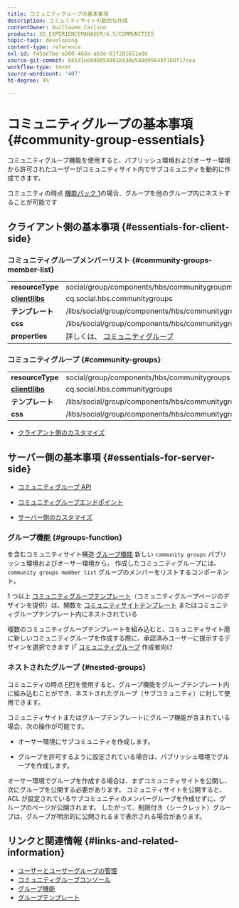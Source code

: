 ```yaml
---
title: コミュニティグループの基本事項
description: コミュニティサイトの動的な作成
contentOwner: Guillaume Carlino
products: SG_EXPERIENCEMANAGER/6.5/COMMUNITIES
topic-tags: developing
content-type: reference
exl-id: f45ae7be-a500-463a-ab3e-81f281651a9d
source-git-commit: 681d1e6bd885b801b930e580d95645f160f17cea
workflow-type: tm+mt
source-wordcount: '407'
ht-degree: 4%

---
```


# コミュニティグループの基本事項  {#community-group-essentials}

コミュニティグループ機能を使用すると、パブリッシュ環境およびオーサー環境から許可されたユーザーがコミュニティサイト内でサブコミュニティを動的に作成できます。

コミュニティの時点 [機能パック 1](deploy-communities.md#latestfeaturepack)の場合、グループを他のグループ内にネストすることが可能です

## クライアント側の基本事項 {#essentials-for-client-side}

### コミュニティグループメンバーリスト {#community-groups-member-list}

<table>
 <tbody>
  <tr>
   <td> <strong>resourceType</strong></td>
   <td>social/group/components/hbs/communitygroupmemberlist</td>
  </tr>
  <tr>
   <td> <a href="clientlibs.md"><strong>clientllibs</strong></a></td>
   <td>cq.social.hbs.communitygroups</td>
  </tr>
  <tr>
   <td> <strong>テンプレート</strong></td>
   <td> /libs/social/group/components/hbs/communitygroupmemberlist/communitygroupmemberlist.hbs<br /> </td>
  </tr>
  <tr>
   <td> <strong>css</strong></td>
   <td> /libs/social/group/components/hbs/communitygroupmemberlist/clientlibs/memberList.css</td>
  </tr>
  <tr>
   <td><strong>properties</strong></td>
   <td>詳しくは、 <a href="creating-groups.md">コミュニティグループ</a></td>
  </tr>
 </tbody>
</table>

### コミュニティグループ {#community-groups}

<table>
 <tbody>
  <tr>
   <td> <strong>resourceType</strong></td>
   <td>social/group/components/hbs/communitygroups</td>
  </tr>
  <tr>
   <td> <a href="clientlibs.md"><strong>clientllibs</strong></a></td>
   <td>cq.social.hbs.communitygroups</td>
  </tr>
  <tr>
   <td> <strong>テンプレート</strong></td>
   <td> /libs/social/group/components/hbs/communitygroups/communitygroups.hbs<br /> </td>
  </tr>
  <tr>
   <td> <strong>css</strong></td>
   <td> /libs/social/group/components/hbs/communitygroupmemberlist/clientlibs/communitygroups.css</td>
  </tr>
 </tbody>
</table>

* [クライアント側のカスタマイズ](client-customize.md)

## サーバー側の基本事項 {#essentials-for-server-side}

* [コミュニティグループ API](https://developer.adobe.com/experience-manager/reference-materials/6-5/javadoc/com/adobe/cq/social/group/client/api/package-summary.html)

* [コミュニティグループエンドポイント](https://developer.adobe.com/experience-manager/reference-materials/6-5/javadoc/com/adobe/cq/social/group/client/endpoints/package-summary.html)

* [サーバー側のカスタマイズ](server-customize.md)

### グループ機能 {#groups-function}

を含むコミュニティサイト構造 [グループ機能](functions.md#groups-function) 新しい `community groups` パブリッシュ環境およびオーサー環境から。 作成したコミュニティグループには、 `community groups member list` グループのメンバーをリストするコンポーネント。

1 つ以上 [コミュニティグループテンプレート](tools-groups.md)（コミュニティグループページのデザインを提供）は、関数を [コミュニティサイトテンプレート](sites.md) またはコミュニティグループテンプレート内にネストされている

複数のコミュニティグループテンプレートを組み込むと、コミュニティサイト用に新しいコミュニティグループを作成する際に、承認済みユーザーに提示するデザインを選択できます (「 [コミュニティグループ](creating-groups.md) 作成者向け

### ネストされたグループ {#nested-groups}

コミュニティの時点 [FP1](deploy-communities.md#latestfeaturepack)を使用すると、グループ機能をグループテンプレート内に組み込むことができ、ネストされたグループ（サブコミュニティ）に対して使用できます。

コミュニティサイトまたはグループテンプレートにグループ機能が含まれている場合、次の操作が可能です。

* オーサー環境にサブコミュニティを作成します。

* グループを許可するように設定されている場合は、パブリッシュ環境でグループを作成します。

オーサー環境でグループを作成する場合は、まずコミュニティサイトを公開し、次にグループを公開する必要があります。 コミュニティサイトを公開すると、ACL が設定されているサブコミュニティのメンバーグループを作成せずに、グループのページが公開されます。 したがって、制限付き（シークレット）グループは、グループが明示的に公開されるまで表示される場合があります。

## リンクと関連情報 {#links-and-related-information}

* [ユーザーとユーザーグループの管理](users.md)
* [コミュニティグループコンソール](groups.md)
* [グループ機能](functions.md#groups-function)
* [グループテンプレート](tools-groups.md)
